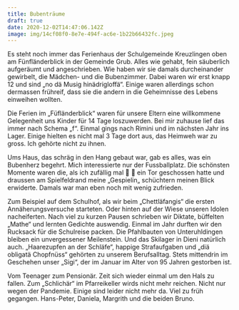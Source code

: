 ```yaml
---
title: Bubenträume
draft: true
date: 2020-12-02T14:47:06.142Z
image: img/14cf08f0-8e7e-494f-ac6e-1b22b66432fc.jpeg
---
```

Es steht noch immer das Ferienhaus der Schulgemeinde Kreuzlingen oben am Fünfländerblick in der Gemeinde Grub. Alles wie gehabt, fein säuberlich aufgeräumt und angeschrieben. Wie haben wir sie damals durcheinander gewirbelt, die Mädchen- und die Bubenzimmer. Dabei waren wir erst knapp 12 und sind „no dä Musig hinädrigloffä“. Einige waren      allerdings schon dermassen frühreif, dass sie die andern in die Geheimnisse des Lebens einweihen wollten.

Die Ferien im „Füfländerblick“ waren für unsere Eltern eine willkommene Gelegenheit uns Kinder für 14 Tage loszuwerden. Bei mir zuhause lief das immer nach Schema „f“. Einmal gings nach Rimini und im nächsten Jahr ins Lager. Einige hielten es nicht mal 3 Tage dort aus, das Heimweh war zu gross. Ich gehörte nicht zu ihnen.

Ums Haus, das schräg in den Hang gebaut war, gab es alles, was ein Bubenherz begehrt. Mich interessierte nur der Fussballplatz. Die schönsten Momente waren die, als ich zufällig mal 🙈 🤫 ein Tor geschossen hatte und draussen am Spielfeldrand meine „Gespielin„ schüchtern meinen Blick erwiderte. Damals war man eben noch mit wenig zufrieden.

Zum Beispiel auf dem Schulhof, als wir beim „Chettläfangis“ die ersten Annäherungsversuche starteten. Oder hinten auf der Wiese unseren Idolen nacheiferten. Nach viel zu kurzen Pausen schrieben wir Diktate, büffelten „Mathe“ und lernten Gedichte auswendig. Einmal im Jahr durften wir den Rucksack für die Schulreise packen. Die Pfahlbauten von Unteruhldingen bleiben ein unvergessener Meilenstein. Und das Skilager in Dieni natürlich auch. „Haarezupfen an der Schläfe“, happige Strafaufgaben und „diä obligatä Chopfnüss“ gehörten zu unserem Berufsalltag. Stets mittendrin im Geschehen unser „Sigi“, der im Januar im Alter von 95 Jahren gestorben ist.

Vom Teenager zum Pensionär. Zeit sich wieder einmal um den Hals zu fallen. Zum „Schlichär“ im Pfarreikeller wirds nicht mehr reichen. Nicht nur wegen der Pandemie. Einige sind leider nicht mehr da. Viel zu früh gegangen. Hans-Peter, Daniela, Margrith und die beiden Bruno.